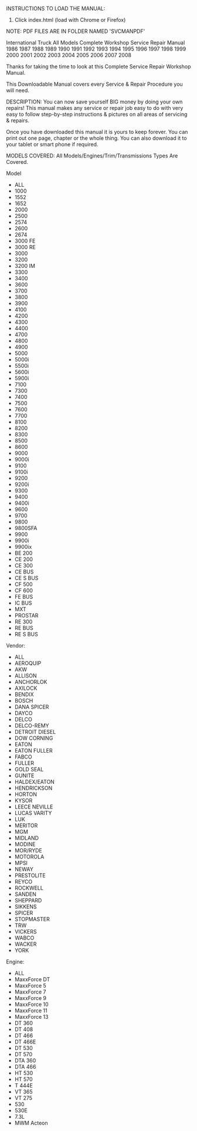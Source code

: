 INSTRUCTIONS TO LOAD THE MANUAL:

1. Click index.html (load with Chrome or Firefox)

NOTE: PDF FILES ARE IN FOLDER NAMED 'SVCMANPDF' 

International Truck All Models Complete Workshop Service Repair Manual 1986 1987 1988 1989 1990 1991 1992 1993 1994 1995 1996 1997 1998 1999 2000 2001 2002 2003 2004 2005 2006 2007 2008

Thanks for taking the time to look at this Complete Service Repair Workshop Manual.

This Downloadable Manual covers every Service & Repair Procedure you will need.


DESCRIPTION:
You can now save yourself BIG money by doing your own repairs! This manual makes any service or repair job easy to do with very easy to follow step-by-step instructions & pictures on all areas of servicing & repairs.

Once you have downloaded this manual it is yours to keep forever. You can print out one page, chapter or the whole thing. You can also download it to your tablet or smart phone if required.


MODELS COVERED:
All Models/Engines/Trim/Transmissions Types Are Covered.

Model
- ALL
- 1000
- 1552
- 1652
- 2000
- 2500
- 2574
- 2600
- 2674
- 3000 FE
- 3000 RE
- 3000
- 3200
- 3200 IM
- 3300
- 3400
- 3600
- 3700
- 3800
- 3900
- 4100
- 4200
- 4300
- 4400
- 4700
- 4800
- 4900
- 5000
- 5000i
- 5500i
- 5600i
- 5900i
- 7100
- 7300
- 7400
- 7500
- 7600
- 7700
- 8100
- 8200
- 8300
- 8500
- 8600
- 9000
- 9000i
- 9100
- 9100i
- 9200
- 9200i
- 9300
- 9400
- 9400i
- 9600
- 9700
- 9800
- 9800SFA
- 9900
- 9900i
- 9900ix
- BE 200
- CE 200
- CE 300
- CE BUS
- CE S BUS
- CF 500
- CF 600
- FE BUS
- IC BUS
- MXT
- PROSTAR
- RE 300
- RE BUS
- RE S BUS

Vendor:
- ALL
- AEROQUIP
- AKW
- ALLISON
- ANCHORLOK
- AXILOCK
- BENDIX
- BOSCH
- DANA SPICER
- DAYCO
- DELCO
- DELCO-REMY
- DETROIT DIESEL
- DOW CORNING
- EATON
- EATON FULLER
- FABCO
- FULLER
- GOLD SEAL
- GUNITE
- HALDEX/EATON
- HENDRICKSON
- HORTON
- KYSOR
- LEECE NEVILLE
- LUCAS VARITY
- LUK
- MERITOR
- MGM
- MIDLAND
- MODINE
- MOR/RYDE
- MOTOROLA
- MPSI
- NEWAY
- PRESTOLITE
- REYCO
- ROCKWELL
- SANDEN
- SHEPPARD
- SIKKENS
- SPICER
- STOPMASTER
- TRW
- VICKERS
- WABCO
- WACKER
- YORK

Engine:
- ALL
- MaxxForce DT
- MaxxForce 5
- MaxxForce 7
- MaxxForce 9
- MaxxForce 10
- MaxxForce 11
- MaxxForce 13
- DT 360
- DT 408
- DT 466
- DT 466E
- DT 530
- DT 570
- DTA 360
- DTA 466
- HT 530
- HT 570
- T 444E
- VT 365
- VT 275
- 530
- 530E
- 7.3L
- MWM Acteon